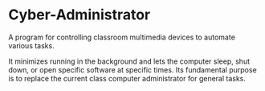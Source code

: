 # Cyber-Administrator
A program for controlling classroom multimedia devices to automate various tasks.

It minimizes running in the background and lets the computer sleep, shut down, or open specific software at specific times. Its fundamental purpose is to replace the current class computer administrator for general tasks.

